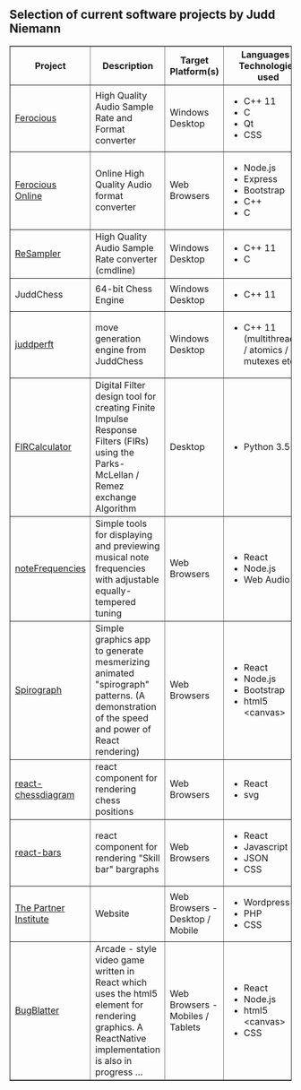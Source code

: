 ## Selection of current software projects by Judd Niemann
<table border="1" cellspacing="0">
  <thead>
    <tr>
      <th style="min-width:50px">Project</th>
      <th style="min-width:50px">Description</th>
      <th style="min-width:50px">Target Platform(s)</th>
      <th style="min-width:50px">Languages / Technologies used</th>
      <th style="min-width:50px">Live Demo</th>
    </tr>
  </thead>
  <tbody>
    <tr>
      <td style="min-width:50px">
        <a href="https://github.com/jniemann66/ferocious">Ferocious</a>
      </td>
      <td style="min-width:50px">High Quality Audio Sample Rate and Format converter</td>
      <td style="min-width:50px">Windows Desktop</td>
      <td style="min-width:50px">
        <ul>
          <li>C++ 11</li>
          <li>C</li>
          <li>Qt</li>
          <li>CSS</li>
        </ul>
      </td>
      <td style="min-width:50px">-</td>
    </tr>
    <tr>
      <td style="min-width:50px">
        <a href="http://ferocious.juddn.com">Ferocious Online</a>
      </td>
      <td style="min-width:50px">Online High Quality Audio format converter</td>
      <td style="min-width:50px">Web Browsers</td>
      <td style="min-width:50px">
        <ul>
          <li>Node.js</li>
          <li>Express</li>
          <li>Bootstrap</li>
          <li>C++</li>
          <li>C</li>
        </ul>
      </td>
      <td style="min-width:50px">http://ferocious.juddn.com</td>
    </tr>
    <tr>
      <td style="min-width:50px">
        <a href="https://github.com/jniemann66/ReSampler">ReSampler</a>
      </td>
      <td style="min-width:50px">High Quality Audio Sample Rate converter (cmdline)</td>
      <td style="min-width:50px">Windows Desktop</td>
      <td style="min-width:50px">
        <ul>
          <li>C++ 11</li>
          <li>C</li>
        </ul>
      </td>
      <td style="min-width:50px"></td>
    </tr>
    <tr>
      <td style="min-width:50px">JuddChess</td>
      <td style="min-width:50px">64-bit Chess Engine</td>
      <td style="min-width:50px">Windows Desktop</td>
      <td style="min-width:50px">
        <ul>
          <li>C++ 11</li>
        </ul>
      </td>
      <td style="min-width:50px">-</td>
    </tr>
    <tr>
      <td style="min-width:50px">
        <a href="https://github.com/jniemann66/juddperft">juddperft</a>
      </td>
      <td style="min-width:50px">move generation engine from JuddChess</td>
      <td style="min-width:50px">Windows Desktop</td>
      <td style="min-width:50px">
        <ul>
          <li>C++ 11 (multithreading / atomics / mutexes etc)</li>
        </ul>
      </td>
      <td style="min-width:50px">-</td>
    </tr>
    <tr>
      <td style="min-width:50px">
        <a href="https://github.com/jniemann66/FIRCalculator">FIRCalculator</a>
      </td>
      <td style="min-width:50px">Digital Filter design tool for creating Finite Impulse Response Filters (FIRs) using the Parks-McLellan / Remez exchange Algorithm</td>
      <td style="min-width:50px">Desktop</td>
      <td style="min-width:50px">
        <ul>
          <li>Python 3.5</li>
        </ul>
      </td>
      <td style="min-width:50px">-</td>
    </tr>
    <tr>
      <td style="min-width:50px">
        <a href="https://github.com/jniemann66/noteFrequencies">noteFrequencies</a>
      </td>
      <td style="min-width:50px">Simple tools for displaying and previewing musical note frequencies with adjustable equally-tempered tuning</td>
      <td style="min-width:50px">Web Browsers</td>
      <td style="min-width:50px">
        <ul>
          <li>React</li>
          <li>Node.js</li>
          <li>Web Audio API</li>
        </ul>
      </td>
      <td style="min-width:50px">http://notefrequencies.juddn.com/</td>
    </tr>
    <tr>
      <td style="min-width:50px">
        <a href="https://github.com/jniemann66/react-spirograph">Spirograph</a>
      </td>
      <td style="min-width:50px">Simple graphics app to generate mesmerizing animated "spirograph" patterns. (A demonstration of the speed and power of React rendering)</td>
      <td style="min-width:50px">Web Browsers</td>
      <td style="min-width:50px">
        <ul>
          <li>React</li>
          <li>Node.js</li>
          <li>Bootstrap</li>
          <li>html5 &lt;canvas&gt;</li>
        </ul>
      </td>
      <td style="min-width:50px">http://spirograph.juddn.com/</td>
    </tr>
    <tr>
      <td style="min-width:50px">
        <a href="https://github.com/jniemann66/react-chessdiagram">react-chessdiagram</a>
      </td>
      <td style="min-width:50px">react component for rendering chess positions</td>
      <td style="min-width:50px">Web Browsers</td>
      <td style="min-width:50px">
        <ul>
          <li>React</li>
          <li>svg</li>
        </ul>
      </td>
      <td style="min-width:50px">http://chessdiagram.juddn.com</td>
    </tr>
    <tr>
      <td style="min-width:50px">
        <a href="https://github.com/jniemann66/react-bars">react-bars</a>
      </td>
      <td style="min-width:50px">react component for rendering "Skill bar" bargraphs</td>
      <td style="min-width:50px">Web Browsers</td>
      <td style="min-width:50px">
        <ul>
          <li>React</li>
          <li>Javascript</li>
          <li>JSON</li>
          <li>CSS</li>
        </ul>
      </td>
      <td style="min-width:50px"></td>
    </tr>
    <tr>
      <td style="min-width:50px">
        <a href="http://thepartnerinstitute.com.au">The Partner Institute</a>
      </td>
      <td style="min-width:50px">Website</td>
      <td style="min-width:50px">Web Browsers - Desktop / Mobile</td>
      <td style="min-width:50px">
        <ul>
          <li>Wordpress</li>
          <li>PHP</li>
          <li>CSS</li>
        </ul>
      </td>
      <td style="min-width:50px">http://thepartnerinstitute.com.au/</td>
    </tr>
    <tr>
      <td style="min-width:50px">
        <a href="https://github.com/jniemann66/bugblatter">BugBlatter</a>
      </td>
      <td style="min-width:50px">
        Arcade - style video game written in React which uses the html5
        <canvas>
          element for rendering graphics. A ReactNative implementation is also in progress …
        </canvas>
      </td>
      <td style="min-width:50px">Web Browsers - Mobiles / Tablets</td>
      <td style="min-width:50px">
        <ul>
          <li>React</li>
          <li>Node.js</li>
          <li>html5 &lt;canvas&gt;</li>
          <li>CSS</li>
        </ul>
      </td>
      <td style="min-width:50px">http://bugblatter.juddn.com/</td>
    </tr>
  </tbody>
</table>

